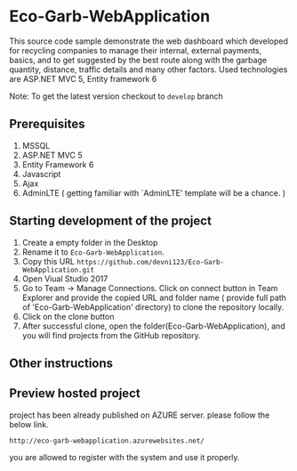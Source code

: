 # Eco-Garb-WebApplication
This source code sample demonstrate the web dashboard which developed for recycling companies to manage their internal, external payments, basics, and to get suggested by the best route along with the garbage quantity, distance, traffic details and many other factors. Used technologies are ASP.NET MVC 5, Entity framework 6 

Note: To get the latest version checkout to `develop` branch

## Prerequisites
1. MSSQL 
2. ASP.NET MVC 5
3. Entity Framework 6
4. Javascript
5. Ajax
6. AdminLTE ( getting familiar with `AdminLTE' template will be a chance. ) 

## Starting development of the project
1. Create a empty folder in the Desktop 
2. Rename it to `Eco-Garb-WebApplication`.
3. Copy this URL `https://github.com/devni123/Eco-Garb-WebApplication.git`
4. Open Viual Studio 2017
5. Go to Team -> Manage Connections. Click on connect button in Team Explorer and provide the copied URL and folder name ( provide full        path of 'Eco-Garb-WebApplication' directory) to clone the repository locally.
6. Click on the clone button
7. After successful clone, open the folder(Eco-Garb-WebApplication), and you will find projects from the GitHub repository.

## Other instructions

## Preview hosted project
project has been already published on AZURE server. please follow the below link. 
```````
http://eco-garb-webapplication.azurewebsites.net/
```````
you are allowed to register with the system and use it properly. 
